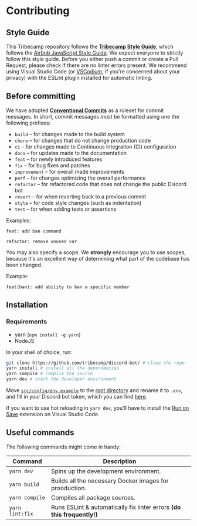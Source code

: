 # Contributing

## Style Guide

This Tribecamp repository follows the **[Tribecamp Style Guide](https://github.com/tribecamp/eslint)**, which follows the [Airbnb JavaScript Style Guide](https://github.com/airbnb/javascript).
We expect everyone to strictly follow this style guide.
Before you either push a commit or create a Pull Request, please check if there are no linter errors present. We recommend using Visual Studio Code (or [VSCodium](https://vscodium.com), if you're concerned about your privacy) with the ESLint plugin installed for automatic linting.

## Before committing

We have adopted **[Conventional Commits](https://www.conventionalcommits.org)** as a ruleset for commit messages. In short, commit messages *must* be formatted using one the following prefixes:

- `build` – for changes made to the build system
- `chore` – for changes that do not change production code
- `ci` – for changes made to Continuous Integration (CI) configuration
- `docs` – for updates made to the documentation
- `feat` – for newly introduced features
- `fix` – for bug fixes and patches
- `improvement` – for overall made improvements
- `perf` – for changes optimizing the overall performance
- `refactor` – for refactored code that does not change the public Discord bot
- `revert` – for when reverting back to a previous commit
- `style` – for code style changes (such as indentation)
- `test` – for when adding tests or assertions

Examples:

`feat: add ban command`

`refactor: remove unused var`

You may also specify a scope. We **strongly** encourage you to use scopes, because it's an excellent way of determining what part of the codebase has been changed.

Example:

`feat(ban): add ability to ban a specific member`

## Installation

### Requirements

- yarn (`npm install -g yarn`)
- NodeJS

In your shell of choice, run:

```bash
git clone https://github.com/tribecamp/discord-bot/ # clone the repo
yarn install # install all the dependencies
yarn compile # compile the source
yarn dev # start the developer environment
```

Move [`src/config/env.example`](./src/config/env.example) to the [root directory](./) and rename it to `.env`, and fill in your Discord bot token, which you can find [here](https://discord.com/developers/applications).

If you want to use hot reloading in `yarn dev`, you'll have to install the [Run on Save](https://marketplace.visualstudio.com/items?itemName=emeraldwalk.RunOnSave) extension on Visual Studio Code.

## Useful commands

The following commands might come in handy:

| Command                    | Description                                                                     |
|----------------------------|---------------------------------------------------------------------------------|
| `yarn dev`                 | Spins up the development environment.                                           |
| `yarn build`               | Builds all the necessary Docker images for prooduction.                         |
| `yarn compile`             | Compiles all package sources.                                                   |
| `yarn lint:fix`            | Runs ESLint & automatically fix linter errors **(do this frequently!)**         |
